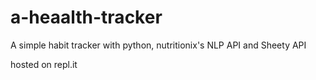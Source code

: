 # a-heaalth-tracker
A simple habit tracker with python, nutritionix's  NLP API and Sheety API  

hosted on repl.it
